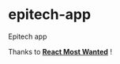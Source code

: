 # epitech-app

Epitech app

Thanks to [**React Most Wanted**](https://github.com/TarikHuber/react-most-wanted) !
